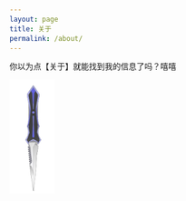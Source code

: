 ```yaml
---
layout: page
title: 关于
permalink: /about/
---
```


你以为点【关于】就能找到我的信息了吗？嘻嘻
</p>	
<img src="https://raw.githubusercontent.com/hyaigy020/UNTITLED/master/images/%E5%88%80%E5%88%80.jpg" alt="Sample"  width="80" height="200">
</p>

